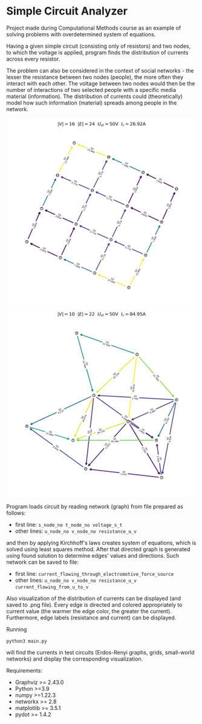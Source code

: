 # Simple Circuit Analyzer
Project made during Computational Methods course as an example of solving problems 
with overdetermined system of equations.

Having a given simple circuit (consisting only of resistors) and two nodes, 
to which the voltage is applied, program finds the distribution 
of currents across every resistor.

The problem can also be considered in the context of social networks - the lesser the 
resistance between two nodes (people), the more often they interact with each other.
The voltage between two nodes would then be the number of interactions of two selected
people with a specific media material (information).
The distribution of currents could (theoretically) model how such information (material)
spreads among people in the network.

<p align="center">
  <img src="imgs/grid_4_4_3.png" width="500" title="Grid 4x4">
  <img src="imgs/erdos_renyi_10_0.4_3.png" width="500" title="Erdos-Renyi graph n = 10, p = 0.4">
</p>

Program loads circuit by reading network (graph) from file prepared as follows:
* first line: ```s_node_no t_node_no voltage_s_t```
* other lines: ```u_node_no v_node_no resistance_u_v```

and then by applying Kirchhoff's laws creates system of equations, which is solved 
using least squares method.
After that directed graph is generated using found solution to determine edges' values
and directions.
Such network can be saved to file:
* first line: ```current_flowing_through_electromotive_force_source```
* other lines: ```u_node_no v_node_no resistance_u_v current_flowing_from_u_to_v```

Also visualization of the distribution of currents can be displayed (and saved to .png file).
Every edge is directed and colored appropriately to current value (the warmer the edge 
color, the greater the current). Furthermore, edge labels (resistance and current) can be 
displayed.

Running 
```
python3 main.py 
```
will find the currents in test circuits (Erdos-Renyi graphs, grids, small-world networks)
and display the corresponding visualization.

Requirements:
* Graphviz >= 2.43.0
* Python >=3.9
* numpy >=1.22.3
* networkx >= 2.8
* matplotlib >= 3.5.1
* pydot >= 1.4.2
